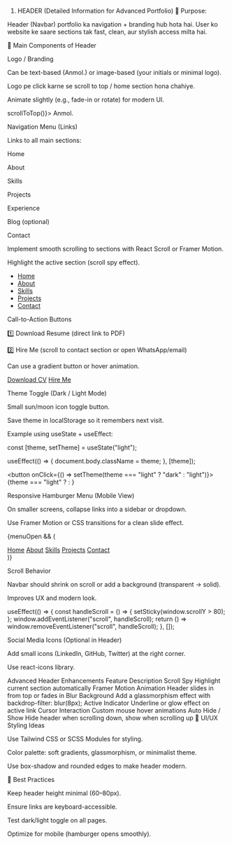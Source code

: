 1. HEADER (Detailed Information for Advanced Portfolio)
🎯 Purpose:

Header (Navbar) portfolio ka navigation + branding hub hota hai.
User ko website ke saare sections tak fast, clean, aur stylish access milta hai.

🧱 Main Components of Header

Logo / Branding

Can be text-based (Anmol.) or image-based (your initials or minimal logo).

Logo pe click karne se scroll to top / home section hona chahiye.

Animate slightly (e.g., fade-in or rotate) for modern UI.

<div className="logo" onClick={() => scrollToTop()}>
  <span className="logo-text">Anmol.</span>
</div>


Navigation Menu (Links)

Links to all main sections:

Home

About

Skills

Projects

Experience

Blog (optional)

Contact

Implement smooth scrolling to sections with React Scroll or Framer Motion.

Highlight the active section (scroll spy effect).

<ul className="nav-links">
  <li><a href="#home" className="active">Home</a></li>
  <li><a href="#about">About</a></li>
  <li><a href="#skills">Skills</a></li>
  <li><a href="#projects">Projects</a></li>
  <li><a href="#contact">Contact</a></li>
</ul>


Call-to-Action Buttons

1️⃣ Download Resume (direct link to PDF)

2️⃣ Hire Me (scroll to contact section or open WhatsApp/email)

Can use a gradient button or hover animation.

<div className="cta-buttons">
  <a href="/resume.pdf" download className="btn-primary">Download CV</a>
  <a href="#contact" className="btn-secondary">Hire Me</a>
</div>


Theme Toggle (Dark / Light Mode)

Small sun/moon icon toggle button.

Save theme in localStorage so it remembers next visit.

Example using useState + useEffect:

const [theme, setTheme] = useState("light");

useEffect(() => {
  document.body.className = theme;
}, [theme]);

<button onClick={() => setTheme(theme === "light" ? "dark" : "light")}>
  {theme === "light" ? <FaMoon /> : <FaSun />}
</button>


Responsive Hamburger Menu (Mobile View)

On smaller screens, collapse links into a sidebar or dropdown.

Use Framer Motion or CSS transitions for a clean slide effect.

<div className="hamburger" onClick={toggleMenu}>
  <FaBars />
</div>

{menuOpen && (
  <div className="mobile-menu">
    <a href="#home">Home</a>
    <a href="#about">About</a>
    <a href="#skills">Skills</a>
    <a href="#projects">Projects</a>
    <a href="#contact">Contact</a>
  </div>
)}


Scroll Behavior

Navbar should shrink on scroll or add a background (transparent → solid).

Improves UX and modern look.

useEffect(() => {
  const handleScroll = () => {
    setSticky(window.scrollY > 80);
  };
  window.addEventListener("scroll", handleScroll);
  return () => window.removeEventListener("scroll", handleScroll);
}, []);


Social Media Icons (Optional in Header)

Add small icons (LinkedIn, GitHub, Twitter) at the right corner.

Use react-icons library.

<div className="social-icons">
  <a href="https://github.com/anmol37082"><FaGithub /></a>
  <a href="https://linkedin.com/in/anmol"><FaLinkedin /></a>
</div>

Advanced Header Enhancements
Feature	Description
Scroll Spy	Highlight current section automatically
Framer Motion Animation	Header slides in from top or fades in
Blur Background	Add a glassmorphism effect with backdrop-filter: blur(8px);
Active Indicator	Underline or glow effect on active link
Cursor Interaction	Custom mouse hover animations
Auto Hide / Show	Hide header when scrolling down, show when scrolling up
🎨 UI/UX Styling Ideas

Use Tailwind CSS or SCSS Modules for styling.

Color palette: soft gradients, glassmorphism, or minimalist theme.

Use box-shadow and rounded edges to make header modern.

🧠 Best Practices

Keep header height minimal (60–80px).

Ensure links are keyboard-accessible.

Test dark/light toggle on all pages.

Optimize for mobile (hamburger opens smoothly).